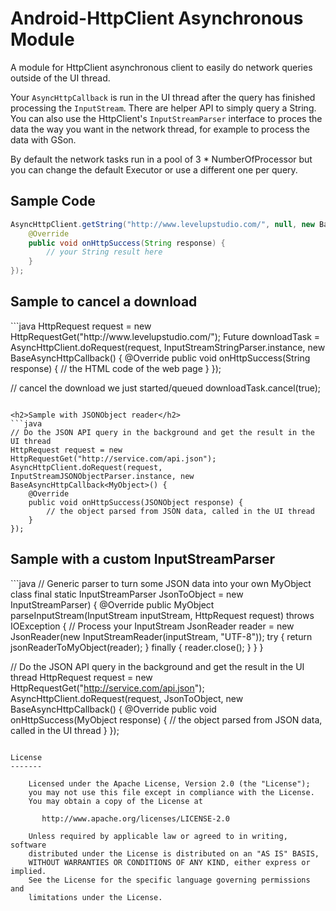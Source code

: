 Android-HttpClient Asynchronous Module
================================

A module for HttpClient asynchronous client to easily do network queries outside of the UI thread.

Your `AsyncHttpCallback` is run in the UI thread after the query has finished processing the `InputStream`.
There are helper API to simply query a String. You can also use the HttpClient's `InputStreamParser` 
interface to proces the data the way you want in the network thread, for example to process the data with GSon.

By default the network tasks run in a pool of 3 * NumberOfProcessor but you can change the default Executor or use a different one per query.

Sample Code
-----------

```java
AsyncHttpClient.getString("http://www.levelupstudio.com/", null, new BaseAsyncHttpCallback<String>() {
	@Override
	public void onHttpSuccess(String response) {
		// your String result here
	}
});
```

<h2>Sample to cancel a download</h2>
```java
HttpRequest request = new HttpRequestGet("http://www.levelupstudio.com/");
Future<String> downloadTask = AsyncHttpClient.doRequest(request, InputStreamStringParser.instance, new BaseAsyncHttpCallback<String>() {
	@Override
	public void onHttpSuccess(String response) {
		// the HTML code of the web page
	}
});

// cancel the download we just started/queued
downloadTask.cancel(true);
```

<h2>Sample with JSONObject reader</h2>
```java
// Do the JSON API query in the background and get the result in the UI thread
HttpRequest request = new HttpRequestGet("http://service.com/api.json");
AsyncHttpClient.doRequest(request, InputStreamJSONObjectParser.instance, new BaseAsyncHttpCallback<MyObject>() {
	@Override
	public void onHttpSuccess(JSONObject response) {
		// the object parsed from JSON data, called in the UI thread
	}
});
```

<h2>Sample with a custom InputStreamParser</h2>
```java
// Generic parser to turn some JSON data into your own MyObject class
final static InputStreamParser<MyObject> JsonToObject = new InputStreamParser<MyObject>) {
	@Override
	public MyObject parseInputStream(InputStream inputStream, HttpRequest request) throws IOException {
		// Process your InputStream
		JsonReader reader = new JsonReader(new InputStreamReader(inputStream, "UTF-8"));
		try {
			return jsonReaderToMyObject(reader);
		} finally {
			reader.close();
		}
	}
}

// Do the JSON API query in the background and get the result in the UI thread
HttpRequest request = new HttpRequestGet("http://service.com/api.json");
AsyncHttpClient.doRequest(request, JsonToObject, new BaseAsyncHttpCallback<MyObject>() {
	@Override
	public void onHttpSuccess(MyObject response) {
		// the object parsed from JSON data, called in the UI thread
	}
});
```

License
-------

    Licensed under the Apache License, Version 2.0 (the "License");
    you may not use this file except in compliance with the License.
    You may obtain a copy of the License at

       http://www.apache.org/licenses/LICENSE-2.0

    Unless required by applicable law or agreed to in writing, software
    distributed under the License is distributed on an "AS IS" BASIS,
    WITHOUT WARRANTIES OR CONDITIONS OF ANY KIND, either express or implied.
    See the License for the specific language governing permissions and
    limitations under the License.
